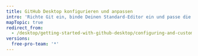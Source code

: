 ```yaml
---
title: GitHub Desktop konfigurieren und anpassen
intro: 'Richte Git ein, binde Deinen Standard-Editor ein und passe die Einstellungen an, so dass GitHub Desktop mit Deinem Workflow harmoniert.'
mapTopic: true
redirect_from:
  - /desktop/getting-started-with-github-desktop/configuring-and-customizing-github-desktop
versions:
  free-pro-team: '*'
---
```


